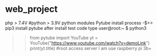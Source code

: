 # web_project
php > 7.4V
#python > 3.9V
python modules Pytube
install process -$>> pip3 install pytube
after install
test code type user@root:~ $ python3
>> from pytube import YouTube
>>yt = YouTube("https://www.youtube.com/watch?v=demoLink")
>>print(yt.title)
#root access server
I am use raspberry pi 3b+
